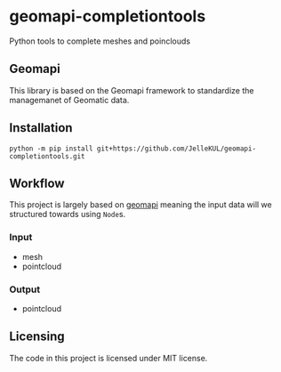 # geomapi-completiontools
Python tools to complete meshes and poinclouds

## Geomapi

This library is based on the Geomapi framework to standardize the managemanet of Geomatic data.

## Installation

```console
python -m pip install git+https://github.com/JelleKUL/geomapi-completiontools.git
```

## Workflow

This project is largely based on [geomapi](https://pypi.org/project/geomapi/) meaning the input data will we structured towards using `Node`s.

### Input

- mesh
- pointcloud

### Output

- pointcloud



## Licensing

The code in this project is licensed under MIT license.